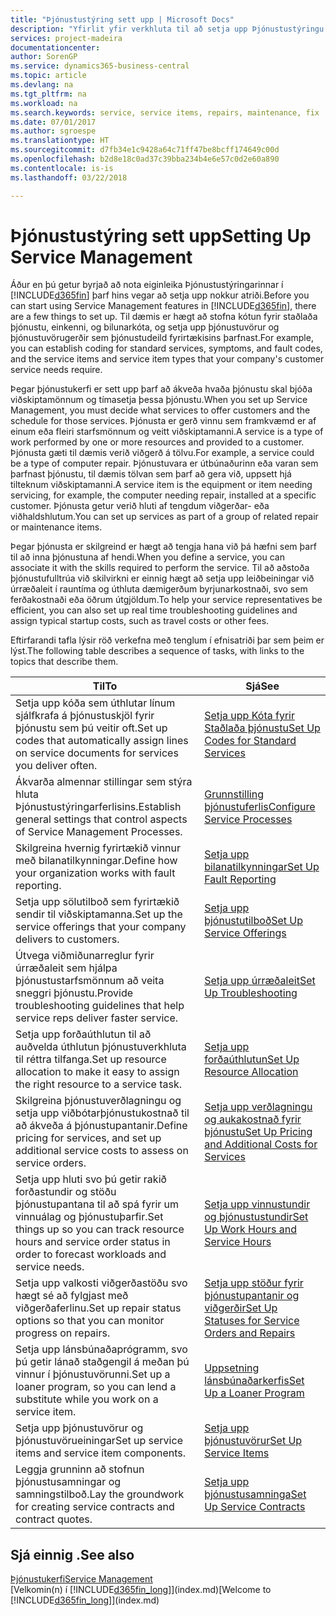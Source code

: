 ```yaml
---
title: "Þjónustustýring sett upp | Microsoft Docs"
description: "Yfirlit yfir verkhluta til að setja upp Þjónustustýringu sem hentar því hvernig fyrirtæki þitt stýrir þjónustunni."
services: project-madeira
documentationcenter: 
author: SorenGP
ms.service: dynamics365-business-central
ms.topic: article
ms.devlang: na
ms.tgt_pltfrm: na
ms.workload: na
ms.search.keywords: service, service items, repairs, maintenance, fix
ms.date: 07/01/2017
ms.author: sgroespe
ms.translationtype: HT
ms.sourcegitcommit: d7fb34e1c9428a64c71ff47be8bcff174649c00d
ms.openlocfilehash: b2d8e18c0ad37c39bba234b4e6e57c0d2e60a890
ms.contentlocale: is-is
ms.lasthandoff: 03/22/2018

---
```


# <a name="setting-up-service-management"></a><span data-ttu-id="f1222-103">Þjónustustýring sett upp</span><span class="sxs-lookup"><span data-stu-id="f1222-103">Setting Up Service Management</span></span>
<span data-ttu-id="f1222-104">Áður en þú getur byrjað að nota eiginleika Þjónustustýringarinnar í [!INCLUDE[d365fin](includes/d365fin_md.md)] þarf hins vegar að setja upp nokkur atriði.</span><span class="sxs-lookup"><span data-stu-id="f1222-104">Before you can start using Service Management features in [!INCLUDE[d365fin](includes/d365fin_md.md)], there are a few things to set up.</span></span> <span data-ttu-id="f1222-105">Til dæmis er hægt að stofna kótun fyrir staðlaða þjónustu, einkenni, og bilunarkóta, og setja upp þjónustuvörur og þjónustuvörugerðir sem þjónustudeild fyrirtækisins þarfnast.</span><span class="sxs-lookup"><span data-stu-id="f1222-105">For example, you can establish coding for standard services, symptoms, and fault codes, and the service items and service item types that your company's customer service needs require.</span></span>  

<span data-ttu-id="f1222-106">Þegar þjónustukerfi er sett upp þarf að ákveða hvaða þjónustu skal bjóða viðskiptamönnum og tímasetja þessa þjónustu.</span><span class="sxs-lookup"><span data-stu-id="f1222-106">When you set up Service Management, you must decide what services to offer customers and the schedule for those services.</span></span> <span data-ttu-id="f1222-107">Þjónusta er gerð vinnu sem framkvæmd er af einum eða fleiri starfsmönnum og veitt viðskiptamanni.</span><span class="sxs-lookup"><span data-stu-id="f1222-107">A service is a type of work performed by one or more resources and provided to a customer.</span></span> <span data-ttu-id="f1222-108">Þjónusta gæti til dæmis verið viðgerð á tölvu.</span><span class="sxs-lookup"><span data-stu-id="f1222-108">For example, a service could be a type of computer repair.</span></span> <span data-ttu-id="f1222-109">Þjónustuvara er útbúnaðurinn eða varan sem þarfnast þjónustu, til dæmis tölvan sem þarf að gera við, uppsett hjá tilteknum viðskiptamanni.</span><span class="sxs-lookup"><span data-stu-id="f1222-109">A service item is the equipment or item needing servicing, for example, the computer needing repair, installed at a specific customer.</span></span> <span data-ttu-id="f1222-110">Þjónusta getur verið hluti af tengdum viðgerðar- eða viðhaldshlutum.</span><span class="sxs-lookup"><span data-stu-id="f1222-110">You can set up services as part of a group of related repair or maintenance items.</span></span>  
  
<span data-ttu-id="f1222-111">Þegar þjónusta er skilgreind er hægt að tengja hana við þá hæfni sem þarf til að inna þjónustuna af hendi.</span><span class="sxs-lookup"><span data-stu-id="f1222-111">When you define a service, you can associate it with the skills required to perform the service.</span></span> <span data-ttu-id="f1222-112">Til að aðstoða þjónustufulltrúa við skilvirkni er einnig hægt að setja upp leiðbeiningar við úrræðaleit í rauntíma og úthluta dæmigerðum byrjunarkostnaði, svo sem ferðakostnaði eða öðrum útgjöldum.</span><span class="sxs-lookup"><span data-stu-id="f1222-112">To help your service representatives be efficient, you can also set up real time troubleshooting guidelines and assign typical startup costs, such as travel costs or other fees.</span></span>  

<span data-ttu-id="f1222-113">Eftirfarandi tafla lýsir röð verkefna með tenglum í efnisatriði þar sem þeim er lýst.</span><span class="sxs-lookup"><span data-stu-id="f1222-113">The following table describes a sequence of tasks, with links to the topics that describe them.</span></span>  
  
| <span data-ttu-id="f1222-114">Til</span><span class="sxs-lookup"><span data-stu-id="f1222-114">To</span></span> | <span data-ttu-id="f1222-115">Sjá</span><span class="sxs-lookup"><span data-stu-id="f1222-115">See</span></span> |
| --- | --- |
| <span data-ttu-id="f1222-116">Setja upp kóða sem úthlutar línum sjálfkrafa á þjónustuskjöl fyrir þjónustu sem þú veitir oft.</span><span class="sxs-lookup"><span data-stu-id="f1222-116">Set up codes that automatically assign lines on service documents for services you deliver often.</span></span> |[<span data-ttu-id="f1222-117">Setja upp Kóta fyrir Staðlaða þjónustu</span><span class="sxs-lookup"><span data-stu-id="f1222-117">Set Up Codes for Standard Services</span></span>](service-how-setup-service-coding.md)|
| <span data-ttu-id="f1222-118">Ákvarða almennar stillingar sem stýra hluta Þjónustustýringarferlisins.</span><span class="sxs-lookup"><span data-stu-id="f1222-118">Establish general settings that control aspects of Service Management Processes.</span></span>|[<span data-ttu-id="f1222-119">Grunnstilling þjónustuferlis</span><span class="sxs-lookup"><span data-stu-id="f1222-119">Configure Service Processes</span></span>](service-setup-service-processes.md)|
| <span data-ttu-id="f1222-120">Skilgreina hvernig fyrirtækið vinnur með bilanatilkynningar.</span><span class="sxs-lookup"><span data-stu-id="f1222-120">Define how your organization works with fault reporting.</span></span> |[<span data-ttu-id="f1222-121">Setja upp bilanatilkynningar</span><span class="sxs-lookup"><span data-stu-id="f1222-121">Set Up Fault Reporting</span></span>](service-how-setup-fault-reporting.md) |
| <span data-ttu-id="f1222-122">Setja upp sölutilboð sem fyrirtækið sendir til viðskiptamanna.</span><span class="sxs-lookup"><span data-stu-id="f1222-122">Set up the service offerings that your company delivers to customers.</span></span>|[<span data-ttu-id="f1222-123">Setja upp þjónustutilboð</span><span class="sxs-lookup"><span data-stu-id="f1222-123">Set Up Service Offerings</span></span>](service-how-setup-service-offerings.md)|
| <span data-ttu-id="f1222-124">Útvega viðmiðunarreglur fyrir úrræðaleit sem hjálpa þjónustustarfsmönnum að veita sneggri þjónustu.</span><span class="sxs-lookup"><span data-stu-id="f1222-124">Provide troubleshooting guidelines that help service reps deliver faster service.</span></span> |[<span data-ttu-id="f1222-125">Setja upp úrræðaleit</span><span class="sxs-lookup"><span data-stu-id="f1222-125">Set Up Troubleshooting</span></span>](service-how-setup-troubleshooting.md) |
| <span data-ttu-id="f1222-126">Setja upp forðaúthlutun til að auðvelda úthlutun þjónustuverkhluta til réttra tilfanga.</span><span class="sxs-lookup"><span data-stu-id="f1222-126">Set up resource allocation to make it easy to assign the right resource to a service task.</span></span> |[<span data-ttu-id="f1222-127">Setja upp forðaúthlutun</span><span class="sxs-lookup"><span data-stu-id="f1222-127">Set Up Resource Allocation</span></span>](service-how-setup-resource-allocation.md) |
| <span data-ttu-id="f1222-128">Skilgreina þjónustuverðlagningu og setja upp viðbótarþjónustukostnað til að ákveða á þjónustupantanir.</span><span class="sxs-lookup"><span data-stu-id="f1222-128">Define pricing for services, and set up additional service costs to assess on service orders.</span></span> |[<span data-ttu-id="f1222-129">Setja upp verðlagningu og aukakostnað fyrir þjónustu</span><span class="sxs-lookup"><span data-stu-id="f1222-129">Set Up Pricing and Additional Costs for Services</span></span>](service-how-setup-service-costs-pricing.md)|
| <span data-ttu-id="f1222-130">Setja upp hluti svo þú getir rakið forðastundir og stöðu þjónustupantana til að spá fyrir um vinnuálag og þjónustuþarfir.</span><span class="sxs-lookup"><span data-stu-id="f1222-130">Set things up so you can track resource hours and service order status in order to forecast workloads and service needs.</span></span>|[<span data-ttu-id="f1222-131">Setja upp vinnustundir og þjónustustundir</span><span class="sxs-lookup"><span data-stu-id="f1222-131">Set Up Work Hours and Service Hours</span></span>](service-how-setup-work-service-hours.md)|
| <span data-ttu-id="f1222-132">Setja upp valkosti viðgerðastöðu svo hægt sé að fylgjast með viðgerðaferlinu.</span><span class="sxs-lookup"><span data-stu-id="f1222-132">Set up repair status options so that you can monitor progress on repairs.</span></span> | [<span data-ttu-id="f1222-133">Setja upp stöður fyrir þjónustupantanir og viðgerðir</span><span class="sxs-lookup"><span data-stu-id="f1222-133">Set Up Statuses for Service Orders and Repairs</span></span>](service-order-repair-status.md)|
| <span data-ttu-id="f1222-134">Setja upp lánsbúnaðaprógramm, svo þú getir lánað staðgengil á meðan þú vinnur í þjónustuvörunni.</span><span class="sxs-lookup"><span data-stu-id="f1222-134">Set up a loaner program, so you can lend a substitute while you work on a service item.</span></span> |[<span data-ttu-id="f1222-135">Uppsetning lánsbúnaðarkerfis</span><span class="sxs-lookup"><span data-stu-id="f1222-135">Set Up a Loaner Program</span></span>](service-how-setup-loaner-program.md) |
| <span data-ttu-id="f1222-136">Setja upp þjónustuvörur og þjónustuvörueiningar</span><span class="sxs-lookup"><span data-stu-id="f1222-136">Set up service items and service item components.</span></span> |[<span data-ttu-id="f1222-137">Setja upp þjónustuvörur</span><span class="sxs-lookup"><span data-stu-id="f1222-137">Set Up Service Items</span></span>](service-how-setup-service-items.md) |
| <span data-ttu-id="f1222-138">Leggja grunninn að stofnun þjónustusamningar og samningstilboð.</span><span class="sxs-lookup"><span data-stu-id="f1222-138">Lay the groundwork for creating service contracts and contract quotes.</span></span> |[<span data-ttu-id="f1222-139">Setja upp þjónustusamninga</span><span class="sxs-lookup"><span data-stu-id="f1222-139">Set Up Service Contracts</span></span>](service-how-setup-service-contracts.md) |

## <a name="see-also"></a><span data-ttu-id="f1222-140">Sjá einnig .</span><span class="sxs-lookup"><span data-stu-id="f1222-140">See also</span></span>
[<span data-ttu-id="f1222-141">Þjónustukerfi</span><span class="sxs-lookup"><span data-stu-id="f1222-141">Service Management</span></span>](service-service.md)  
<span data-ttu-id="f1222-142">[Velkomin(n) í [!INCLUDE[d365fin_long](includes/d365fin_long_md.md)]](index.md)</span><span class="sxs-lookup"><span data-stu-id="f1222-142">[Welcome to [!INCLUDE[d365fin_long](includes/d365fin_long_md.md)]](index.md)</span></span>  

